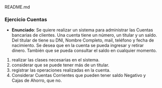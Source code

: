 README.md

### Ejercicio Cuentas

- **Enunciado**: 
Se quiere realizar un sistema para administrar las Cuentas bancarias de clientes.
Una cuenta tiene un número, un titular y un saldo.
Del titular de tiene su DNI, Nombre Completo, mail, teléfono y fecha de nacimiento.
Se desea que en la cuenta se pueda ingresar y retirar dinero. También que se pueda consultar el saldo en cualquier momento.

1) realizar las clases necesarias en el sistema.
2) ‎considerar que se puede tener más de un titular.
3) ‎registrar las operaciones realizadas en la cuenta.
4) Considerar Cuentas Corrientes que pueden tener saldo Negativo y Cajas de Ahorro, que no.